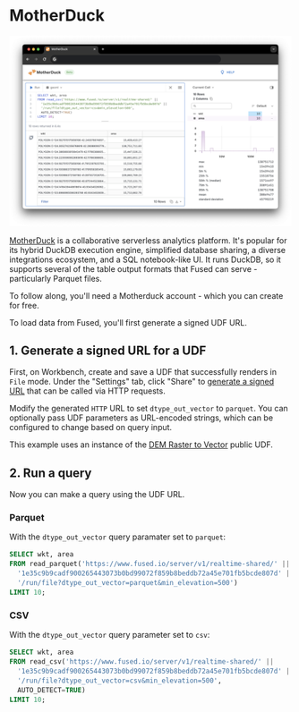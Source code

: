 # MotherDuck

![alt text](motherduck_fused.png)

[MotherDuck](https://motherduck.com/) is a collaborative serverless analytics platform. It's popular for its hybrid DuckDB execution engine, simplified database sharing, a diverse integrations ecosystem, and a SQL notebook-like UI. It runs DuckDB, so it supports several of the table output formats that Fused can serve - particularly Parquet files. 

To follow along, you'll need a Motherduck account - which you can create for free.

To load data from Fused, you'll first generate a signed UDF URL.

## 1. Generate a signed URL for a UDF

First, on Workbench, create and save a UDF that successfully renders in `File` mode. Under the "Settings" tab, click "Share" to [generate a signed URL](/basics/core-concepts/#generate-endpoints-with-workbench) that can be called via HTTP requests. 

Modify the generated `HTTP` URL to set `dtype_out_vector` to `parquet`. You can optionally pass UDF parameters as URL-encoded strings, which can be configured to change based on query input.

This example uses an instance of the [DEM Raster to Vector](https://github.com/fusedio/udfs/blob/main/public/DEM_Raster_to_Vector_Example/DEM_Raster_to_Vector_Example.py) public UDF.

## 2. Run a query

Now you can make a query using the UDF URL. 

### Parquet

With the `dtype_out_vector` query paramater set to `parquet`:

```sql
SELECT wkt, area 
FROM read_parquet('https://www.fused.io/server/v1/realtime-shared/' ||
  '1e35c9b9cadf900265443073b0bd99072f859b8beddb72a45e701fb5bcde807d' ||
  '/run/file?dtype_out_vector=parquet&min_elevation=500')
LIMIT 10;
```

### CSV

With the `dtype_out_vector` query parameter set to `csv`:

```sql
SELECT wkt, area 
FROM read_csv('https://www.fused.io/server/v1/realtime-shared/' ||
  '1e35c9b9cadf900265443073b0bd99072f859b8beddb72a45e701fb5bcde807d' ||
  '/run/file?dtype_out_vector=csv&min_elevation=500', 
  AUTO_DETECT=TRUE) 
LIMIT 10;
```
